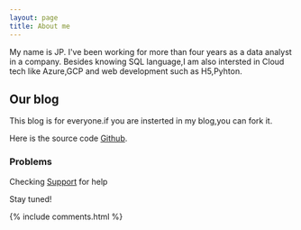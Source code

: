 ```yaml
---
layout: page
title: About me 
---
```

My name is JP.
I've been working for more than four years as a data analyst in a company.
Besides knowing SQL language,I am also intersted in Cloud tech like Azure,GCP and web development such as H5,Pyhton.


<h2> Our blog </h2>  
This blog is for everyone.if you are insterted in my blog,you can fork it.

Here is the source code <a target="_blank" href='https://github.com/BODYsuperman/bodysuperman.github.io/'>Github</a>.

<h3> Problems</h3>  

Checking [Support](https://leopardpan.cn/support/) for help

Stay tuned!

{% include comments.html %}
